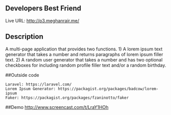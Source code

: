 ## Developers Best Friend
Live URL: http://p3.meghanrair.me/










## Description


A multi-page application that provides two functions. 1) A lorem ipsum text generator that takes a number and returns paragraphs of lorem ipsum filler text. 2) A random user generator that takes a number and has two optional checkboxes for including random profile filler text and/or a random birthday.



##Outside code

  
    Laravel: https://laravel.com/
    Lorem Ipsum Generator: https://packagist.org/packages/badcow/lorem-ipsum
    Faker: https://packagist.org/packages/fzaninotto/faker





##Demo
http://www.screencast.com/t/LraY1HOh

